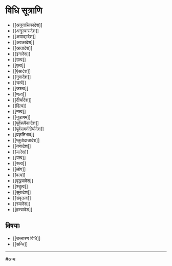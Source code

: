 # विधि सूत्राणि

- [[अनुनासिकादेश]]
- [[अनुस्वारादेश]]
- [[अयाद्यादेश]]
- [[अवङादेश]]
- [[आतादेश]]
- [[इनादेश]]
- [[उत्व]]
- [[एत्व]]
- [[ऐसादेश]]
- [[गुणादेश]]
- [[चर्त्व]]
- [[जश्त्व]]
- [[णत्व]]
- [[दीर्घादेश]]
- [[द्वित्व]]
- [[नत्व]]
- [[नुडागम]]
- [[पूर्वरूपैकादेश]]
- [[पूर्वसवर्णदीर्घादेश]]
- [[प्रकृतिभाव]]
- [[प्लुतोदात्तादेश]]
- [[यणादेश]]
- [[यादेश]]
- [[यत्व]]
- [[रुत्व]]
- [[लोप]]
- [[वत्व]]
- [[वृद्ध्यादेश]]
- [[श्चुत्व]]
- [[सुबादेश]]
- [[संवृतत्व]]
- [[स्यादेश]]
- [[ह्रस्वादेश]]

## विषयाः

- [[उच्चारण विधि]]
- [[सन्धि]]

---

#अन्य